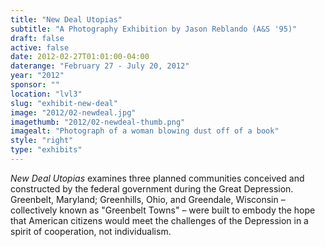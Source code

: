 ```yaml
---
title: "New Deal Utopias"
subtitle: "A Photography Exhibition by Jason Reblando (A&S '95)"
draft: false
active: false
date: 2012-02-27T01:01:00-04:00
daterange: "February 27 - July 20, 2012"
year: "2012"
sponsor: ""
location: "lvl3"
slug: "exhibit-new-deal"
image: "2012/02-newdeal.jpg"
imagethumb: "2012/02-newdeal-thumb.png"
imagealt: "Photograph of a woman blowing dust off of a book"
style: "right"
type: "exhibits"
---
```


<em>New Deal Utopias</em> examines three planned communities conceived and constructed by the federal government during the Great Depression. Greenbelt, Maryland; Greenhills, Ohio, and Greendale, Wisconsin – collectively known as "Greenbelt Towns" – were built to embody the hope that American citizens would meet the challenges of the Depression in a spirit of cooperation, not individualism.

<!--

Active:
    Yes (will appear on Exhibit's homepage)
    No (will not appear on Exhibit's homepage, but will appear in archives)

Gallery locations: 
    Burns Library (burns)
    Theology and Ministry Library (tml)
    O'Neill Level One (lvl1)
    O'Neill Level Three (lvl3)
    O'Neill Reading Room (reading)
    O'Neill Reading Room Back Wall (backwall)
    O'Neill Lobby (lobby)
    History Dept, Stokes Hall (stokes)
    Bapst Exhibits (bapsts)
    Archived Bapst Exhibits (bapstsarchive)
  
Need spaces for:

  Virtual Exhibits (virtual)
  Tip O'Neill (tiponeill)

Style:
    Poster on left, text on right (default)
    Poster on right, text on left (right)
    Poster large, centered above text (middle_top)
    Poster large, centered below text (middle_down)

Add'l images
    <img src="https://library.bc.edu/images/exhibits/XXXX/201X/00-XXXX.png" alt="words" class="float_left">
    <img src="https://library.bc.edu/images/exhibits/XXXX/201X/00-XXXX.png" alt="words" class="float_right">
    <img src="https://library.bc.edu/images/exhibits/XXXX/201X/00-XXXX.png" alt="words" class="center">

-->


